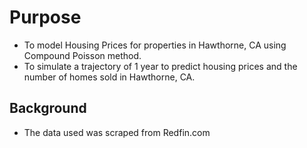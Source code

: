 # Purpose

- To model Housing Prices for properties in Hawthorne, CA using Compound Poisson method.
- To simulate a trajectory of 1 year to predict housing prices and the number of homes sold in Hawthorne, CA.

## Background 
 
- The data used was scraped from Redfin.com
 

 
 
